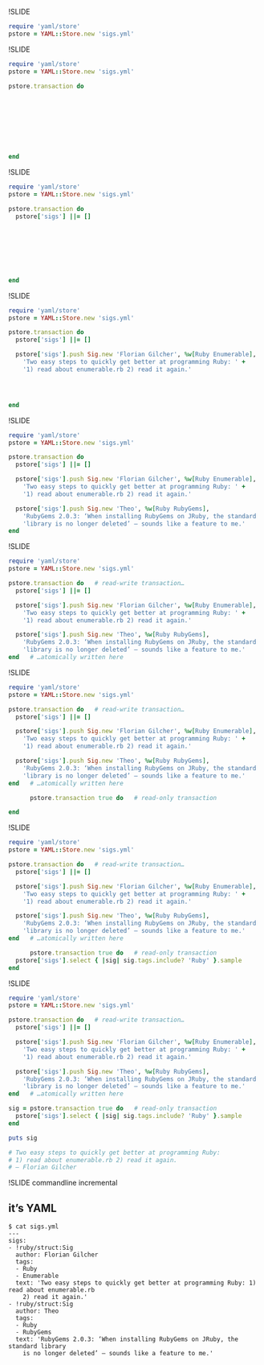 !SLIDE

```ruby
require 'yaml/store'
pstore = YAML::Store.new 'sigs.yml'
```

!SLIDE

```ruby
require 'yaml/store'
pstore = YAML::Store.new 'sigs.yml'

pstore.transaction do









end
```

!SLIDE

```ruby
require 'yaml/store'
pstore = YAML::Store.new 'sigs.yml'

pstore.transaction do
  pstore['sigs'] ||= []








end
```

!SLIDE

```ruby
require 'yaml/store'
pstore = YAML::Store.new 'sigs.yml'

pstore.transaction do
  pstore['sigs'] ||= []

  pstore['sigs'].push Sig.new 'Florian Gilcher', %w[Ruby Enumerable],
    'Two easy steps to quickly get better at programming Ruby: ' +
    '1) read about enumerable.rb 2) read it again.'




end
```

!SLIDE

```ruby
require 'yaml/store'
pstore = YAML::Store.new 'sigs.yml'

pstore.transaction do
  pstore['sigs'] ||= []

  pstore['sigs'].push Sig.new 'Florian Gilcher', %w[Ruby Enumerable],
    'Two easy steps to quickly get better at programming Ruby: ' +
    '1) read about enumerable.rb 2) read it again.'

  pstore['sigs'].push Sig.new 'Theo', %w[Ruby RubyGems],
    'RubyGems 2.0.3: ‘When installing RubyGems on JRuby, the standard ' +
    'library is no longer deleted’ – sounds like a feature to me.'
end
```

!SLIDE

```ruby
require 'yaml/store'
pstore = YAML::Store.new 'sigs.yml'

pstore.transaction do   # read-write transaction…
  pstore['sigs'] ||= []

  pstore['sigs'].push Sig.new 'Florian Gilcher', %w[Ruby Enumerable],
    'Two easy steps to quickly get better at programming Ruby: ' +
    '1) read about enumerable.rb 2) read it again.'

  pstore['sigs'].push Sig.new 'Theo', %w[Ruby RubyGems],
    'RubyGems 2.0.3: ‘When installing RubyGems on JRuby, the standard ' +
    'library is no longer deleted’ – sounds like a feature to me.'
end   # …atomically written here
```

!SLIDE

```ruby
require 'yaml/store'
pstore = YAML::Store.new 'sigs.yml'

pstore.transaction do   # read-write transaction…
  pstore['sigs'] ||= []

  pstore['sigs'].push Sig.new 'Florian Gilcher', %w[Ruby Enumerable],
    'Two easy steps to quickly get better at programming Ruby: ' +
    '1) read about enumerable.rb 2) read it again.'

  pstore['sigs'].push Sig.new 'Theo', %w[Ruby RubyGems],
    'RubyGems 2.0.3: ‘When installing RubyGems on JRuby, the standard ' +
    'library is no longer deleted’ – sounds like a feature to me.'
end   # …atomically written here

      pstore.transaction true do   # read-only transaction

end
```

!SLIDE

```ruby
require 'yaml/store'
pstore = YAML::Store.new 'sigs.yml'

pstore.transaction do   # read-write transaction…
  pstore['sigs'] ||= []

  pstore['sigs'].push Sig.new 'Florian Gilcher', %w[Ruby Enumerable],
    'Two easy steps to quickly get better at programming Ruby: ' +
    '1) read about enumerable.rb 2) read it again.'

  pstore['sigs'].push Sig.new 'Theo', %w[Ruby RubyGems],
    'RubyGems 2.0.3: ‘When installing RubyGems on JRuby, the standard ' +
    'library is no longer deleted’ – sounds like a feature to me.'
end   # …atomically written here

      pstore.transaction true do   # read-only transaction
  pstore['sigs'].select { |sig| sig.tags.include? 'Ruby' }.sample
end
```

!SLIDE

```ruby
require 'yaml/store'
pstore = YAML::Store.new 'sigs.yml'

pstore.transaction do   # read-write transaction…
  pstore['sigs'] ||= []

  pstore['sigs'].push Sig.new 'Florian Gilcher', %w[Ruby Enumerable],
    'Two easy steps to quickly get better at programming Ruby: ' +
    '1) read about enumerable.rb 2) read it again.'

  pstore['sigs'].push Sig.new 'Theo', %w[Ruby RubyGems],
    'RubyGems 2.0.3: ‘When installing RubyGems on JRuby, the standard ' +
    'library is no longer deleted’ – sounds like a feature to me.'
end   # …atomically written here

sig = pstore.transaction true do   # read-only transaction
  pstore['sigs'].select { |sig| sig.tags.include? 'Ruby' }.sample
end

puts sig

# Two easy steps to quickly get better at programming Ruby:
# 1) read about enumerable.rb 2) read it again.
# — Florian Gilcher
```

!SLIDE commandline incremental

## it’s YAML

    $ cat sigs.yml
    ---
    sigs:
    - !ruby/struct:Sig
      author: Florian Gilcher
      tags:
      - Ruby
      - Enumerable
      text: 'Two easy steps to quickly get better at programming Ruby: 1) read about enumerable.rb
        2) read it again.'
    - !ruby/struct:Sig
      author: Theo
      tags:
      - Ruby
      - RubyGems
      text: 'RubyGems 2.0.3: ‘When installing RubyGems on JRuby, the standard library
        is no longer deleted’ – sounds like a feature to me.'
